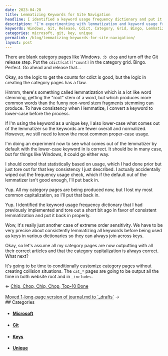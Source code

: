 ```yaml
---
date: 2023-04-28
title: Lemmatizing Keywords for Site Navigation
headline: I identified a keyword usage frequency dictionary and put it back in properly to ensure my category pages were outputting with their correct articles and capitalization.
description: "I'm experimenting with lemmatization and keyword usage frequency to create consistent category pages for my website navigation. I'm ensuring the capitalization of the categories is correct and outputting them in both the website root and in `_includes`."
keywords: Windows, Git, Release, Cdict, Category, Grid, Bingo, Lemmatization, Stemming, Root, Word, Normalized, Unique, Key, Lower-Case, Consistency, Common, Proper-Case, Usage, Experiment, Default, Statistically, Frequency, Dictionary, Capitalization, Outputting, Articles, Customize, Collision, Website, Root, Includes
categories: microsoft, git, key, unique
permalink: /blog/lemmatizing-keywords-for-site-navigation/
layout: post
---
```



There are blank category pages like Windows. `:b chop` and turn off the Git
release step. Put the `cdict[cat]["count]` in the category grid. Bingo.
Perfect. Go ahead and release that...

Okay, so the logic to get the counts for cdict is good, but the logic in
creating the category pages has a flaw.

Hmmm, there's something called lemmatization which is a lot like word stemming,
getting the "root" stem of a word, but which produces more common words than
the funny non-word stem fragments stemming can produce. To have consistency
when I lemmatize, I convert a keyword to lower-case before the process.

If I'm using the keyword as a unique key, I also lower-case what comes out of
the lemmatizer so the keywords are fewer overall and normalized. However, we
still need to know the most common proper-case usage.

I'm doing an experiment now to see what comes out of the lemmatizer by default
with the lower-case keyword in is correct. It should be in many case, but for
things like Windows, it could go either way.

I should control that statistically based on usage, which I had done prior but
just tore out for that key consistency I just described. I actually
accidentally wiped out the frequency usage check, which if the default out of
the lemmatizer isn't good enough, I'll put back in.

Yup. All my category pages are being produced now, but I lost my most common
capitalization, so I'll put that back in.

Yup. I identified the keyword usage frequency dictionary that I had previously
implemented and tore out a short bit ago in favor of consistent lemmatization
and put it back in properly.

Wow, it's really just another case of extreme order sensitivity. We have to be
very precise about consistently lemmatizing all keywords before being used as
keys in various dictionaries so they can always join across keys.

Okay, so let's assume all my category pages are now outputting with all their
correct articles and that the category capitalization is always correct. What
next?

It's going to be time to conditionally customize category pages without
creating collision situations. The `cat_*` pages are going to be output all the
time in both website root and in `_includes`.


<div class="arrow-links"><div class="post-nav-prev"><span class="arrow">&larr;&nbsp;</span><a href="/blog/chip-chop-chip-chop-top-10-done/">Chip, Chop, Chip, Chop, Top-10 Done</a></div> &nbsp; <div class="post-nav-next"><a href="/blog/moved-1-long-page-version-of-journal-md-to-drafts/">Moved 1-long-page version of journal.md to `_drafts`</a><span class="arrow">&nbsp;&rarr;</span></div></div>
## Categories

<ul>
<li><h4><a href='/microsoft/'>Microsoft</a></h4></li>
<li><h4><a href='/git/'>Git</a></h4></li>
<li><h4><a href='/key/'>Keys</a></h4></li>
<li><h4><a href='/unique/'>Unique</a></h4></li></ul>
